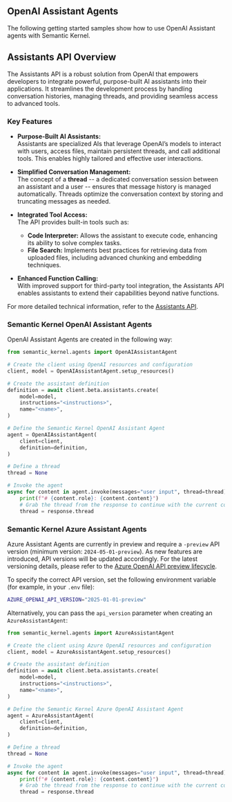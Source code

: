## OpenAI Assistant Agents

The following getting started samples show how to use OpenAI Assistant agents with Semantic Kernel.

## Assistants API Overview

The Assistants API is a robust solution from OpenAI that empowers developers to integrate powerful, purpose-built AI assistants into their applications. It streamlines the development process by handling conversation histories, managing threads, and providing seamless access to advanced tools.

### Key Features

- **Purpose-Built AI Assistants:**  
  Assistants are specialized AIs that leverage OpenAI’s models to interact with users, access files, maintain persistent threads, and call additional tools. This enables highly tailored and effective user interactions.

- **Simplified Conversation Management:**  
  The concept of a **thread** -- a dedicated conversation session between an assistant and a user -- ensures that message history is managed automatically. Threads optimize the conversation context by storing and truncating messages as needed.

- **Integrated Tool Access:**  
  The API provides built-in tools such as:
  - **Code Interpreter:** Allows the assistant to execute code, enhancing its ability to solve complex tasks.
  - **File Search:** Implements best practices for retrieving data from uploaded files, including advanced chunking and embedding techniques.

- **Enhanced Function Calling:**  
  With improved support for third-party tool integration, the Assistants API enables assistants to extend their capabilities beyond native functions.

For more detailed technical information, refer to the [Assistants API](https://platform.openai.com/docs/assistants/overview).

### Semantic Kernel OpenAI Assistant Agents

OpenAI Assistant Agents are created in the following way:

```python
from semantic_kernel.agents import OpenAIAssistantAgent

# Create the client using OpenAI resources and configuration
client, model = OpenAIAssistantAgent.setup_resources()

# Create the assistant definition
definition = await client.beta.assistants.create(
    model=model,
    instructions="<instructions>",
    name="<name>",
)

# Define the Semantic Kernel OpenAI Assistant Agent
agent = OpenAIAssistantAgent(
    client=client,
    definition=definition,
)

# Define a thread
thread = None

# Invoke the agent
async for content in agent.invoke(messages="user input", thread=thread):
    print(f"# {content.role}: {content.content}")
    # Grab the thread from the response to continue with the current context
    thread = response.thread
```

### Semantic Kernel Azure Assistant Agents

Azure Assistant Agents are currently in preview and require a `-preview` API version (minimum version: `2024-05-01-preview`). As new features are introduced, API versions will be updated accordingly. For the latest versioning details, please refer to the [Azure OpenAI API preview lifecycle](https://learn.microsoft.com/azure/ai-services/openai/api-version-deprecation).

To specify the correct API version, set the following environment variable (for example, in your `.env` file):

```bash
AZURE_OPENAI_API_VERSION="2025-01-01-preview"
```

Alternatively, you can pass the `api_version` parameter when creating an `AzureAssistantAgent`:

```python
from semantic_kernel.agents import AzureAssistantAgent

# Create the client using Azure OpenAI resources and configuration
client, model = AzureAssistantAgent.setup_resources()

# Create the assistant definition
definition = await client.beta.assistants.create(
    model=model,
    instructions="<instructions>",
    name="<name>",
)

# Define the Semantic Kernel Azure OpenAI Assistant Agent
agent = AzureAssistantAgent(
    client=client,
    definition=definition,
)

# Define a thread
thread = None

# Invoke the agent
async for content in agent.invoke(messages="user input", thread=thread):
    print(f"# {content.role}: {content.content}")
    # Grab the thread from the response to continue with the current context
    thread = response.thread
```
